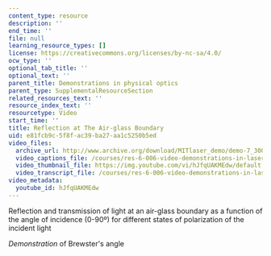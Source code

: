 ```yaml
---
content_type: resource
description: ''
end_time: ''
file: null
learning_resource_types: []
license: https://creativecommons.org/licenses/by-nc-sa/4.0/
ocw_type: ''
optional_tab_title: ''
optional_text: ''
parent_title: Demonstrations in physical optics
parent_type: SupplementalResourceSection
related_resources_text: ''
resource_index_text: ''
resourcetype: Video
start_time: ''
title: Reflection at The Air-glass Boundary
uid: e81fcb9c-5f8f-ac39-ba27-aa1c5250b5ed
video_files:
  archive_url: http://www.archive.org/download/MITlaser_demo/demo-7_300k.mp4
  video_captions_file: /courses/res-6-006-video-demonstrations-in-lasers-and-optics-spring-2008/e199a98584ff5399b4d7e45be2bbffda_hJfqUAKMEdw.vtt
  video_thumbnail_file: https://img.youtube.com/vi/hJfqUAKMEdw/default.jpg
  video_transcript_file: /courses/res-6-006-video-demonstrations-in-lasers-and-optics-spring-2008/8c8d95159ced9077da941cc8016a5a72_hJfqUAKMEdw.pdf
video_metadata:
  youtube_id: hJfqUAKMEdw
---
```


Reflection and transmission of light at an air-glass boundary as a function of the angle of incidence (0-90º) for different states of polarization of the incident light

_Demonstration_ of Brewster's angle

